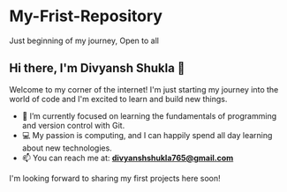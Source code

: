 # My-Frist-Repository
Just beginning of my journey, Open to all
## Hi there, I'm Divyansh Shukla 👋

Welcome to my corner of the internet! I'm just starting my journey into the world of code and I'm excited to learn and build new things.

- 🌱 I’m currently focused on learning the fundamentals of programming and version control with Git.
- 💻 My passion is computing, and I can happily spend all day learning about new technologies.
- 📫 You can reach me at: **divyanshshukla765@gmail.com**

I'm looking forward to sharing my first projects here soon!
